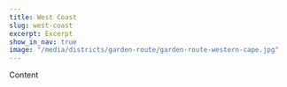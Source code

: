 ```yaml
---
title: West Coast
slug: west-coast
excerpt: Excerpt
show_in_nav: true
image: "/media/districts/garden-route/garden-route-western-cape.jpg"
---
```

Content